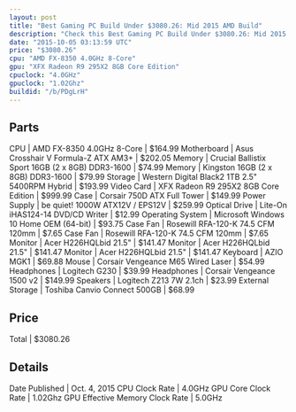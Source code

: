```yaml
---
layout: post
title: "Best Gaming PC Build Under $3080.26: Mid 2015 AMD Build"
description: "Check this Best Gaming PC Build Under $3080.26: Mid 2015 AMD Build. CPU: AMD FX-8350 4.0GHz 8-Core, Motherboard: Asus Crosshair V Formula-Z ATX AM3+, Memory: Crucial Balli"
date: "2015-10-05 03:13:59 UTC"
price: "$3080.26"
cpu: "AMD FX-8350 4.0GHz 8-Core"
gpu: "XFX Radeon R9 295X2 8GB Core Edition"
cpuclock: "4.0GHz"
gpuclock: "1.02Ghz"
buildid: "/b/PDgLrH"
---
```


## Parts

CPU | AMD FX-8350 4.0GHz 8-Core | $164.99
Motherboard | Asus Crosshair V Formula-Z ATX AM3+ | $202.05
Memory | Crucial Ballistix Sport 16GB (2 x 8GB) DDR3-1600 | $74.99
Memory | Kingston 16GB (2 x 8GB) DDR3-1600 | $79.99
Storage | Western Digital Black2 1TB 2.5" 5400RPM Hybrid | $193.99
Video Card | XFX Radeon R9 295X2 8GB Core Edition | $999.99
Case | Corsair 750D ATX Full Tower | $149.99
Power Supply | be quiet! 1000W ATX12V / EPS12V | $259.99
Optical Drive | Lite-On iHAS124-14 DVD/CD Writer | $12.99
Operating System | Microsoft Windows 10 Home OEM (64-bit) | $93.75
Case Fan | Rosewill RFA-120-K 74.5 CFM 120mm | $7.65
Case Fan | Rosewill RFA-120-K 74.5 CFM 120mm | $7.65
Monitor | Acer H226HQLbid 21.5" | $141.47
Monitor | Acer H226HQLbid 21.5" | $141.47
Monitor | Acer H226HQLbid 21.5" | $141.47
Keyboard | AZIO MGK1 | $69.88
Mouse | Corsair Vengeance M65 Wired Laser | $54.99
Headphones | Logitech G230 | $39.99
Headphones | Corsair Vengeance 1500 v2 | $149.99
Speakers | Logitech Z213 7W 2.1ch | $23.99
External Storage | Toshiba Canvio Connect 500GB | $68.99

## Price

Total | $3080.26

## Details

Date Published | Oct. 4, 2015
CPU Clock Rate | 4.0GHz
GPU Core Clock Rate | 1.02Ghz
GPU Effective Memory Clock Rate | 5.0GHz